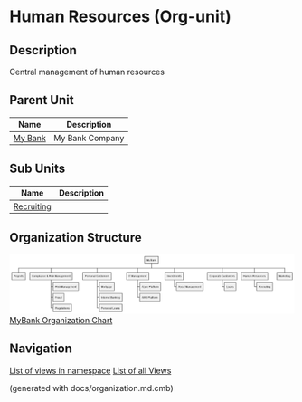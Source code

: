 # Human Resources (Org-unit)
## Description
Central management of human resources


## Parent Unit
| Name | Description |
|---|---|
| [My Bank](../../mybank/organization/my-bank-organization.md) | My Bank Company |

## Sub Units
| Name | Description |
|---|---|
| [Recruiting](../../mybank/organization/hr/recruiting.md) |  |

## Organization Structure
![MyBank Organization Chart](../../mybank/organization/organization-structure-view.png)
[MyBank Organization Chart](../../mybank/organization/organization-structure-view.md)


## Navigation
[List of views in namespace](./views-in-namespace.md)
[List of all Views](../../views.md)

(generated with docs/organization.md.cmb)

